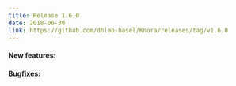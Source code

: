 ```yaml
---
title: Release 1.6.0
date: 2018-06-30
link: https://github.com/dhlab-basel/Knora/releases/tag/v1.6.0
---
```

#### New features:



#### Bugfixes:

